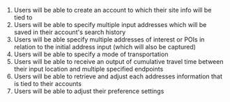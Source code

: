 1. Users will be able to create an account to which their site info will be tied to
2. Users will be able to specify multiple input addresses which will be saved in their account's search history
3. Users will be able specify multiple addresses of interest or POIs in relation to the initial address input (which will also be captured)
4. Users will be able to specify a mode of transportation
5. Users will be able to receive an output of cumulative travel time between their input location and multiple specified endpoints
6. Users will be able to retrieve and adjust each addresses information that is tied to their accounts
7. Users will be able to adjust their preference settings
